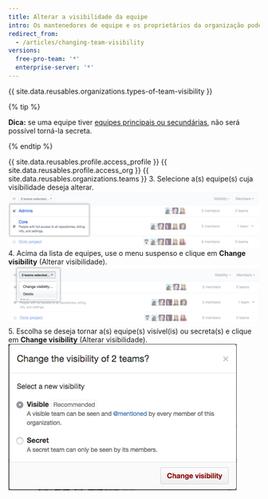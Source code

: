 ```yaml
---
title: Alterar a visibilidade da equipe
intro: Os mantenedores de equipe e os proprietários da organização podem determinar se uma equipe ficará *visível* ou *secreta*.
redirect_from:
  - /articles/changing-team-visibility
versions:
  free-pro-team: '*'
  enterprise-server: '*'
---
```


{{ site.data.reusables.organizations.types-of-team-visibility }}

{% tip %}

**Dica:** se uma equipe tiver [equipes principais ou secundárias](/articles/about-teams), não será possível torná-la secreta.

{% endtip %}

{{ site.data.reusables.profile.access_profile }}
{{ site.data.reusables.profile.access_org }}
{{ site.data.reusables.organizations.teams }}
3. Selecione a(s) equipe(s) cuja visibilidade deseja alterar. ![Lista de equipes com duas equipes selecionadas](/assets/images/help/teams/list-of-teams-selected.png)
4. Acima da lista de equipes, use o menu suspenso e clique em **Change visibility** (Alterar visibilidade). ![Menu suspenso com opção para alterar visibilidade da equipe](/assets/images/help/teams/team-bulk-management-options.png)
5. Escolha se deseja tornar a(s) equipe(s) visível(is) ou secreta(s) e clique em **Change visibility** (Alterar visibilidade). ![Botões de opção para tornar uma equipe visível ou secreta e botão Change visibility (Alterar visibilidade)](/assets/images/help/teams/select-and-confirm-new-visibility.png)

